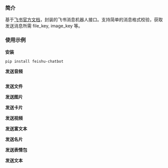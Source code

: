 ### 简介
基于[飞书官方文档](https://open.feishu.cn/document/uAjLw4CM/ukTMukTMukTM/im-v1/message/create_json#5d353271)，封装的飞书消息机器人接口。支持简单的消息格式校验，获取发送消息所需 file_key, image_key 等。



### 使用示例

**安装**

```shell
pip install feishu-chatbot
```

**发送音频**

```python

```



**发送文件**

**发送图片**

**发送卡片**

**发送视频**

**发送富文本**

**发送名片**

**发送表情包**

**发送文本**